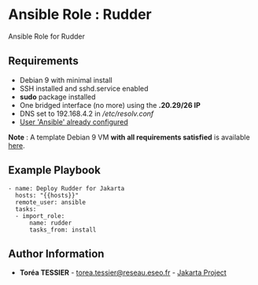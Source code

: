 # Ansible Role : Rudder

Ansible Role for Rudder

Requirements
------------

- Debian 9 with minimal install
- SSH installed and sshd.service enabled
- **sudo** package installed
- One bridged interface (no more) using the **.20.29/26 IP**
- DNS set to 192.168.4.2 in */etc/resolv.conf*
- [User 'Ansible' already configured](https://github.com/nickjj/ansible-user)

**Note** : A template Debian 9 VM **with all requirements satisfied** is available [here](https://192.168.4.16/Equipe_1_Jakarta/debian9-template).

Example Playbook
----------------

```
- name: Deploy Rudder for Jakarta
  hosts: "{{hosts}}"
  remote_user: ansible
  tasks:
  - import_role:
      name: rudder
      tasks_from: install
```

Author Information
------------------

* **Toréa TESSIER** - <torea.tessier@reseau.eseo.fr> - [Jakarta Project](https://192.168.4.16/Equipe_1_Jakarta/)